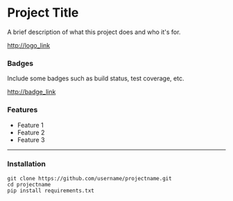 # Project Title
A brief description of what this project does and who it's for.

<http://logo_link>
### Badges
Include some badges such as build status, test coverage, etc.

<http://badge_link>
### Features
* Feature 1
* Feature 2
* Feature 3
---
### Installation
```
git clone https://github.com/username/projectname.git
cd projectname
pip install requirements.txt
```
